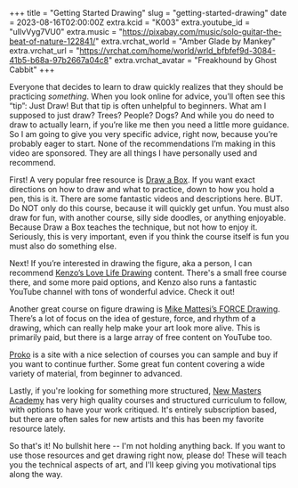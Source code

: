 +++
title = "Getting Started Drawing"
slug = "getting-started-drawing"
date = 2023-08-16T02:00:00Z
extra.kcid = "K003"
extra.youtube_id = "uIlvVyg7VU0"
extra.music = "https://pixabay.com/music/solo-guitar-the-beat-of-nature-122841/"
extra.vrchat_world = "Amber Glade by Mankey"
extra.vrchat_url = "https://vrchat.com/home/world/wrld_bfbfef9d-3084-41b5-b68a-97b2667a04c8"
extra.vrchat_avatar = "Freakhound by Ghost Cabbit"
+++

Everyone that decides to learn to draw quickly realizes that they should be practicing _something_. When you look online for advice, you’ll often see this “tip”: Just Draw!
But that tip is often unhelpful to beginners. What am I supposed to just draw? Trees? People? Dogs? And while you do need to draw to actually learn, if you’re like me then you need a little more guidance.
So I am going to give you very specific advice, right now, because you’re probably eager to start. None of the recommendations I’m making in this video are sponsored. They are all things I have personally used and recommend.

First! A very popular free resource is [Draw a Box]. If you want exact directions on how to draw and what to practice, down to how you hold a pen, this is it. There are some fantastic videos and descriptions here. BUT. Do NOT only do this course, because it will quickly get unfun. You must also draw for fun, with another course, silly side doodles, or anything enjoyable. Because Draw a Box teaches the technique, but not how to enjoy it. Seriously, this is very important, even if you think the course itself is fun you must also do something else.

Next! If you’re interested in drawing the figure, aka a person, I can recommend [Kenzo’s Love Life Drawing] content. There's a small free course there, and some more paid options, and Kenzo also runs a fantastic YouTube channel with tons of wonderful advice. Check it out!

Another great course on figure drawing is [Mike Mattesi’s FORCE Drawing]. There’s a lot of focus on the idea of gesture, force, and rhythm of a drawing, which can really help make your art look more alive. This is primarily paid, but there is a large array of free content on YouTube too.

[Proko] is a site with a nice selection of courses you can sample and buy if you want to continue further. Some great fun content covering a wide variety of material, from beginner to advanced.

Lastly, if you're looking for something more structured, [New Masters Academy] has very high quality courses and structured curriculum to follow, with options to have your work critiqued. It's entirely subscription based, but there are often sales for new artists and this has been my favorite resource lately.

So that's it! No bullshit here -- I'm not holding anything back. If you want to use those resources and get drawing right now, please do! These will teach you the technical aspects of art, and I'll keep giving you motivational tips along the way.

[Draw a Box]: https://drawabox.com/
[Kenzo’s Love Life Drawing]: https://lovelifedrawing.com/
[Mike Mattesi’s FORCE Drawing]: https://www.drawingforce.com/
[Proko]: https://www.proko.com/
[New Masters Academy]: https://www.nma.art/
